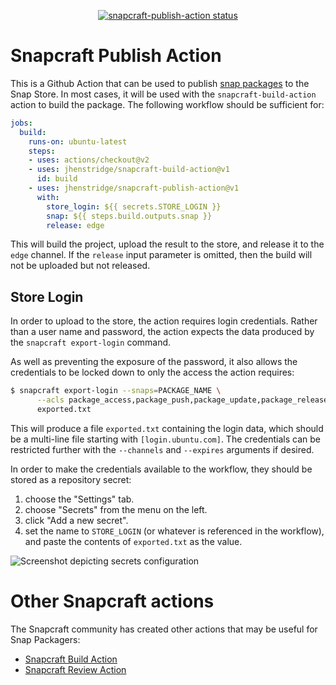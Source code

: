 <p align="center">
  <a href="https://github.com/jhenstridge/snapcraft-publish-action/actions"><img alt="snapcraft-publish-action status" src="https://github.com/jhenstridge/snapcraft-publish-action/workflows/build-test/badge.svg"></a>
</p>

# Snapcraft Publish Action

This is a Github Action that can be used to publish [snap
packages](https://snapcraft.io) to the Snap Store.  In most cases, it
will be used with the `snapcraft-build-action` action to build the
package.  The following workflow should be sufficient for:

```yaml
jobs:
  build:
    runs-on: ubuntu-latest
    steps:
    - uses: actions/checkout@v2
    - uses: jhenstridge/snapcraft-build-action@v1
      id: build
    - uses: jhenstridge/snapcraft-publish-action@v1
      with:
        store_login: ${{ secrets.STORE_LOGIN }}
        snap: ${{ steps.build.outputs.snap }}
        release: edge
```

This will build the project, upload the result to the store, and
release it to the `edge` channel.  If the `release` input parameter is
omitted, then the build will not be uploaded but not released.


## Store Login

In order to upload to the store, the action requires login
credentials.  Rather than a user name and password, the action expects
the data produced by the `snapcraft export-login` command.

As well as preventing the exposure of the password, it also allows the
credentials to be locked down to only the access the action requires:

```sh
$ snapcraft export-login --snaps=PACKAGE_NAME \
      --acls package_access,package_push,package_update,package_release \
      exported.txt
```

This will produce a file `exported.txt` containing the login data,
which should be a multi-line file starting with `[login.ubuntu.com]`.
The credentials can be restricted further with the `--channels` and
`--expires` arguments if desired.

In order to make the credentials available to the workflow, they
should be stored as a repository secret:

1. choose the "Settings" tab.
2. choose "Secrets" from the menu on the left.
3. click "Add a new secret".
4. set the name to `STORE_LOGIN` (or whatever is referenced in the workflow), and paste the contents of `exported.txt` as the value.

![Screenshot depicting secrets configuration](add-secret.jpg)

# Other Snapcraft actions

The Snapcraft community has created other actions that may be useful for Snap Packagers:

* [Snapcraft Build Action](https://github.com/jhenstridge/snapcraft-build-action)
* [Snapcraft Review Action](https://github.com/diddlesnaps/snapcraft-review-action)
